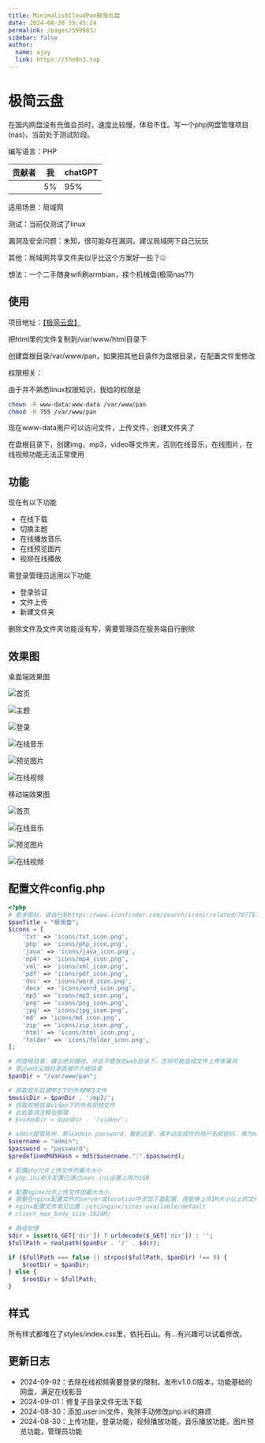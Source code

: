 ```yaml
---
title: MinimalistCloudPan极简云盘
date: 2024-08-30 15:45:24
permalink: /pages/599983/
sidebar: false
author: 
  name: ajay
  link: https://the0n3.top
---
```

# 极简云盘

在国内网盘没有充值会员时，速度比较慢，体验不佳。写一个php网盘管理项目(nas)，当前处于测试阶段。

编写语言：PHP

| 贡献者 | 我   | chatGPT |
| ------ | ---- | ------- |
|        | 5%   | 95%     |

适用场景：局域网

测试：当前仅测试了linux

漏洞及安全问题：未知，很可能存在漏洞，建议局域网下自己玩玩

其他：局域网共享文件夹似乎比这个方案好一些？🤐

想法：一个二手随身wifi刷armbian，挂个机械盘(极简nas??)

## 使用

项目地址：[【极简云盘】](https://github.com/Apursuit/CloudPan)

把html里的文件复制到/var/www/html目录下

创建盘根目录/var/www/pan，如果把其他目录作为盘根目录，在配置文件里修改

权限相关：

由于并不熟悉linux权限知识，我给的权限是

```bash
chown -R www-data:www-data /var/www/pan
chmod -R 755 /var/www/pan
```
现在www-data用户可以访问文件，上传文件，创建文件夹了

在盘根目录下，创建img，mp3，video等文件夹，否则在线音乐，在线图片，在线视频功能无法正常使用

## 功能

现在有以下功能

- 在线下载
- 切换主题
- 在线播放音乐
- 在线预览图片
- 视频在线播放

需登录管理员适用以下功能

- 登录验证
- 文件上传
- 新建文件夹

删除文件及文件夹功能没有写，需要管理员在服务端自行删除

## 效果图

桌面端效果图

![首页](https://the0n3.top/medias/cloudpan/index.png)

![主题](https://the0n3.top/medias/cloudpan/dark.png)

![登录](https://the0n3.top/medias/cloudpan/login.png)

![在线音乐](https://the0n3.top/medias/cloudpan/music.png)

![预览图片](https://the0n3.top/medias/cloudpan/photos.png)

![在线视频](https://the0n3.top/medias/cloudpan/video.png)

移动端效果图

![首页](https://the0n3.top/medias/cloudpan/index.jpg)

![在线音乐](https://the0n3.top/medias/cloudpan/music.jpg)

![预览图片](https://the0n3.top/medias/cloudpan/img.jpg)

![在线视频](https://the0n3.top/medias/cloudpan/video.jpg)


## 配置文件config.php

```php
<?php
# 更多图标，请自行到https://www.iconfinder.com/search/icons/related/7077519
$panTitle = "极简盘";
$icons = [
    'txt' => 'icons/txt_icon.png',
    'php' => 'icons/php_icon.png',
    'java' => 'icons/java_icon.png',
    'mp4' => 'icons/mp4_icon.png',
    'xml' => 'icons/xml_icon.png',
    'pdf' => 'icons/pdf_icon.png',
    'doc' => 'icons/word_icon.png',
    'docx' => 'icons/word_icon.png',
    'mp3' => 'icons/mp3_icon.png',
    'png' => 'icons/png_icon.png',
    'jpg' => 'icons/jpg_icon.png',
    'md' => 'icons/md_icon.png',
    'zip' => 'icons/zip_icon.png',
    'html' => 'icons/html_icon.png',
    'folder' => 'icons/folder_icon.png',
];

# 网盘根目录，建议绝对路径。并且不要放在web目录下，否则可能造成文件上传等漏洞
# 禁止web父级目录直接作为根目录
$panDir = "/var/www/pan";

# 获取音乐目录MP3下的所有MP3文件
$musicDir = $panDir . '/mp3/';
# 获取视频目录video下的所有视频文件
# 此处取消注释会报错
# $videoDir = $panDir . '/video/';

# admin超管账号，默认admin password，看到这里，请手动生成你的用户名和密码，换为md5摘要，不要明文存储
$username = "admin";
$password = "password";
$predefinedMd5Hash = md5($username.":".$password);

# 配置php允许上传文件的最大大小
# php.ini相关配置已通过user.ini设置上限为1GB

# 配置nginx允许上传文件的最大大小
# 需要在nginx配置文件的server或location中添加下面配置，使能够上传1M大小以上的文件
# nginx配置文件常见位置：/etc/nginx/sites-available/default
# client_max_body_size 1024M;

# 路径处理
$dir = isset($_GET['dir']) ? urldecode($_GET['dir']) : '';
$fullPath = realpath($panDir . '/' . $dir);

if ($fullPath === false || strpos($fullPath, $panDir) !== 0) {
    $rootDir = $panDir;
} else {
    $rootDir = $fullPath;
}
```

## 样式

所有样式都堆在了styles/index.css里，依托石山。有...有兴趣可以试着修改。

## 更新日志

- 2024-09-02：去除在线视频需要登录的限制。发布v1.0.0版本，功能基础的网盘，满足在线影音
- 2024-09-01：修复子目录文件无法下载
- 2024-08-30：添加.user.ini文件，免除手动修改php.ini的麻烦
- 2024-08-30：上传功能，登录功能，视频播放功能，音乐播放功能，图片预览功能，管理员功能